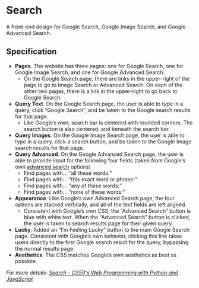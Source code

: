 # Search
  A front-end design for Google Search, Google Image Search, and Google Advanced Search.

## Specification
- **Pages**. The website has three pages: one for Google Search, one for Google Image Search, and one for Google Advanced Search.
  - On the Google Search page, there are links in the upper-right of the page to go to Image Search or Advanced Search. On each of the other two pages, there is a link in the upper-right to go back to Google Search.
- **Query Text**. On the Google Search page, the user is able to type in a query, click “Google Search”, and be taken to the Google search results for that page.
  - Like Google’s own, search bar is centered with rounded corners. The search button is also centered, and beneath the search bar.
- **Query Images**. On the Google Image Search page, the user is able to type in a query, click a search button, and be taken to the Google Image search results for that page.
- **Query Advanced**. On the Google Advanced Search page, the user is able to provide input for the following four fields (taken from Google’s own [advanced search](https://www.google.com/advanced_search) options)
  - Find pages with… “all these words:”
  - Find pages with… “this exact word or phrase:”
  - Find pages with… “any of these words:”
  - Find pages with… “none of these words:”
- **Appearance**. Like Google’s own Advanced Search page, the four options are stacked vertically, and all of the text fields are left aligned.
  - Consistent with Google’s own CSS, the “Advanced Search” button is blue with white text. When the “Advanced Search” button is clicked, the user is taken to search results page for their given query.
- **Lucky**. Added an “I’m Feeling Lucky” button to the main Google Search page. Consistent with Google’s own behavior, clicking this link takes users directly to the first Google search result for the query, bypassing the normal results page.
- **Aesthetics**. The CSS matches Google’s own aesthetics as best as possible.

*For more details: [Search - CS50's Web Programming with Python and JavaScript](https://cs50.harvard.edu/web/2020/projects/0/search/)*


